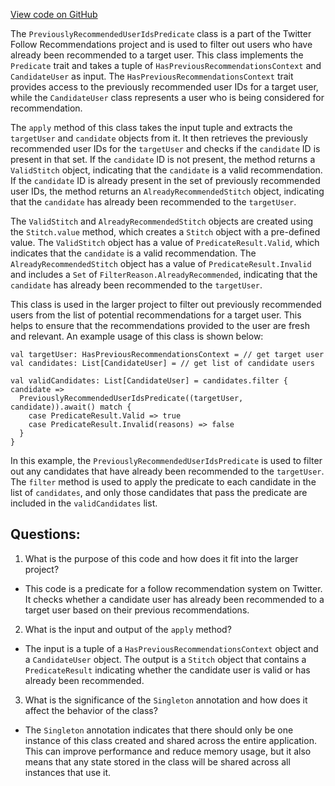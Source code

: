 [View code on GitHub](https://github.com/misbahsy/the-algorithm/follow-recommendations-service/common/src/main/scala/com/twitter/follow_recommendations/common/predicates/PreviouslyRecommendedUserIdsPredicate.scala)

The `PreviouslyRecommendedUserIdsPredicate` class is a part of the Twitter Follow Recommendations project and is used to filter out users who have already been recommended to a target user. This class implements the `Predicate` trait and takes a tuple of `HasPreviousRecommendationsContext` and `CandidateUser` as input. The `HasPreviousRecommendationsContext` trait provides access to the previously recommended user IDs for a target user, while the `CandidateUser` class represents a user who is being considered for recommendation.

The `apply` method of this class takes the input tuple and extracts the `targetUser` and `candidate` objects from it. It then retrieves the previously recommended user IDs for the `targetUser` and checks if the `candidate` ID is present in that set. If the `candidate` ID is not present, the method returns a `ValidStitch` object, indicating that the `candidate` is a valid recommendation. If the `candidate` ID is already present in the set of previously recommended user IDs, the method returns an `AlreadyRecommendedStitch` object, indicating that the `candidate` has already been recommended to the `targetUser`.

The `ValidStitch` and `AlreadyRecommendedStitch` objects are created using the `Stitch.value` method, which creates a `Stitch` object with a pre-defined value. The `ValidStitch` object has a value of `PredicateResult.Valid`, which indicates that the `candidate` is a valid recommendation. The `AlreadyRecommendedStitch` object has a value of `PredicateResult.Invalid` and includes a `Set` of `FilterReason.AlreadyRecommended`, indicating that the `candidate` has already been recommended to the `targetUser`.

This class is used in the larger project to filter out previously recommended users from the list of potential recommendations for a target user. This helps to ensure that the recommendations provided to the user are fresh and relevant. An example usage of this class is shown below:

```
val targetUser: HasPreviousRecommendationsContext = // get target user
val candidates: List[CandidateUser] = // get list of candidate users

val validCandidates: List[CandidateUser] = candidates.filter { candidate =>
  PreviouslyRecommendedUserIdsPredicate((targetUser, candidate)).await() match {
    case PredicateResult.Valid => true
    case PredicateResult.Invalid(reasons) => false
  }
}
```

In this example, the `PreviouslyRecommendedUserIdsPredicate` is used to filter out any candidates that have already been recommended to the `targetUser`. The `filter` method is used to apply the predicate to each candidate in the list of `candidates`, and only those candidates that pass the predicate are included in the `validCandidates` list.
## Questions: 
 1. What is the purpose of this code and how does it fit into the larger project?
- This code is a predicate for a follow recommendation system on Twitter. It checks whether a candidate user has already been recommended to a target user based on their previous recommendations.

2. What is the input and output of the `apply` method?
- The input is a tuple of a `HasPreviousRecommendationsContext` object and a `CandidateUser` object. The output is a `Stitch` object that contains a `PredicateResult` indicating whether the candidate user is valid or has already been recommended.

3. What is the significance of the `Singleton` annotation and how does it affect the behavior of the class?
- The `Singleton` annotation indicates that there should only be one instance of this class created and shared across the entire application. This can improve performance and reduce memory usage, but it also means that any state stored in the class will be shared across all instances that use it.